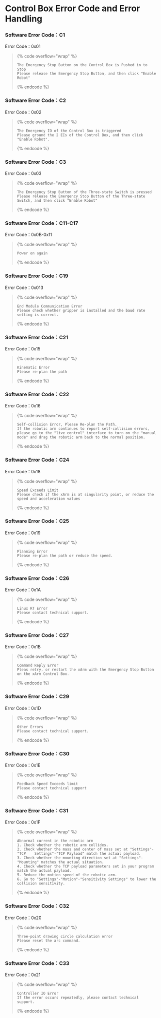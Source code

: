 # Control Box Error Code and Error Handling

### Software Error Code：C1

Error Code：0x01

> {% code overflow="wrap" %}
> ```
> The Emergency Stop Button on the Control Box is Pushed in to Stop
> Please release the Emergency Stop Button, and then click "Enable Robot"
> ```
> {% endcode %}



### Software Error Code：C2

Error Code：0x02

> {% code overflow="wrap" %}
> ```
> The Emergency IO of the Control Box is triggered
> Please ground the 2 EIs of the Control Box, and then click "Enable Robot".
> ```
> {% endcode %}





### Software Error Code：C3

Error Code：0x03

> {% code overflow="wrap" %}
> ```
> The Emergency Stop Button of the Three-state Switch is pressed
> Please release the Emergency Stop Button of the Three-state Switch, and then click "Enable Robot"
> ```
> {% endcode %}

### Software Error Code：C11-C17

Error Code：0x0B-0x11

> {% code overflow="wrap" %}
> ```
> Power on again
> ```
> {% endcode %}



### Software Error Code：C19

Error Code：0x013

> {% code overflow="wrap" %}
> ```
> End Module Communication Error
> Please check whether gripper is installed and the baud rate setting is correct.
> ```
> {% endcode %}



### Software Error Code：C21

Error Code：0x15

> {% code overflow="wrap" %}
> ```
> Kinematic Error
> Please re-plan the path
> ```
> {% endcode %}





### Software Error Code：C22

Error Code：0x16

> {% code overflow="wrap" %}
> ```
> Self-collision Error, Please Re-plan the Path. 
> If the robotic arm continues to report self-collision errors, please go to the "live control" interface to turn on the "manual mode" and drag the robotic arm back to the normal position.
> ```
> {% endcode %}





### Software Error Code：C24

Error Code：0x18

> {% code overflow="wrap" %}
> ```
> Speed Exceeds Limit
> Please check if the xArm is at singularity point, or reduce the speed and acceleration values
> ```
> {% endcode %}





### Software Error Code：C25

Error Code：0x19

> {% code overflow="wrap" %}
> ```
> Planning Error
> Please re-plan the path or reduce the speed.
> ```
> {% endcode %}





### Software Error Code：C26

Error Code：0x1A

> {% code overflow="wrap" %}
> ```
> Linux RT Error
> Please contact technical support.
> ```
> {% endcode %}





### Software Error Code：C27

Error Code：0x1B

> {% code overflow="wrap" %}
> ```
> Command Reply Error
> Pleas retry, or restart the xArm with the Emergency Stop Button on the xArm Control Box.
> ```
> {% endcode %}





### Software Error Code：C29

Error Code：0x1D

> {% code overflow="wrap" %}
> ```
> Other Errors
> Please contact technical support.
> ```
> {% endcode %}





### Software Error Code：C30

Error Code：0x1E

> {% code overflow="wrap" %}
> ```
> Feedback Speed Exceeds limit
> Please contact technical support
> ```
> {% endcode %}





### Software Error Code：C31

Error Code：0x1F

> {% code overflow="wrap" %}
> ```
> Abnormal current in the robotic arm
> 1. Check whether the robotic arm collides.
> 2. Check whether the mass and center of mass set at "Settings"-"TCP    Settings"-"TCP Payload" match the actual payload.
> 3. Check whether the mounting direction set at "Settings"-"Mounting" matches the actual situation. 
> 4. Check whether the TCP payload parameters set in your program match the actual payload.
> 5. Reduce the motion speed of the robotic arm.
> 6. Go to "Settings"-"Motion"-"Sensitivity Settings" to lower the collision sensitivity.
> ```
> {% endcode %}





### Software Error Code：C32

Error Code：0x20

> {% code overflow="wrap" %}
> ```
> Three-point drawing circle calculation error
> Please reset the arc command.
>
> ```
> {% endcode %}





### Software Error Code：C33

Error Code：0x21

> {% code overflow="wrap" %}
> ```
> Controller IO Error
> If the error occurs repeatedly, please contact technical support.
> ```
> {% endcode %}































